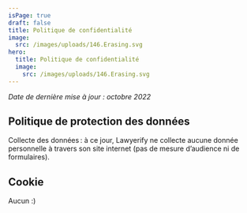 ```yaml
---
isPage: true
draft: false
title: Politique de confidentialité
image:
  src: /images/uploads/146.Erasing.svg
hero:
  title: Politique de confidentialité
  image:
    src: /images/uploads/146.Erasing.svg
---
```

*Date de dernière mise à jour : octobre 2022*

## Politique de protection des données
Collecte des données : à ce jour, Lawyerify ne collecte aucune donnée personnelle à travers son site internet (pas de mesure d’audience ni de formulaires).

## Cookie
Aucun :)